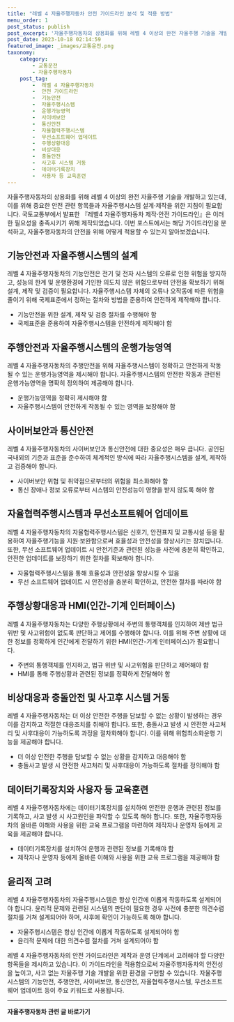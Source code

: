 ```yaml
---
title: "레벨 4 자율주행자동차 안전 가이드라인 분석 및 적용 방법"
menu_order: 1
post_status: publish
post_excerpt: '자율주행자동차의 상용화를 위해 레벨 4 이상의 완전 자율주행 기술을 개발하고 있는데, 이를 위해 중요한 안전 관련 항목들과 자율주행시스템 설계 제작을 위한 지침이 필요합니다. 국토교통부에서 발표한  레벨4 자율주행자동차 제작 안전 가이드라인 은 이러한 필요성을 충족시키기 위해 제작되었습니다. 이번 포스트에서는 해당 가이드라인을 분석하고, 자율주행자동차의 안전을 위해 어떻게 적용할 수 있는지 알아보겠습니다.'
post_date: 2023-10-18 02:14:59
featured_image: _images/교통운전.png
taxonomy:
    category:
        - 교통운전
        - 자율주행자동차
    post_tag:
        -  레벨 4 자율주행자동차
        -  안전 가이드라인
        -  기능안전
        -  자율주행시스템
        -  운행가능영역
        -  사이버보안
        -  통신안전
        -  자율협력주행시스템
        -  무선소프트웨어 업데이트
        -  주행상황대응
        -  비상대응
        -  충돌안전
        -  사고후 시스템 거동
        -  데이터기록장치
        -  사용자 등 교육훈련
---
```



자율주행자동차의 상용화를 위해 레벨 4 이상의 완전 자율주행 기술을 개발하고 있는데, 이를 위해 중요한 안전 관련 항목들과 자율주행시스템 설계·제작을 위한 지침이 필요합니다. 국토교통부에서 발표한 『레벨4 자율주행자동차 제작·안전 가이드라인』은 이러한 필요성을 충족시키기 위해 제작되었습니다. 이번 포스트에서는 해당 가이드라인을 분석하고, 자율주행자동차의 안전을 위해 어떻게 적용할 수 있는지 알아보겠습니다.

## 기능안전과 자율주행시스템의 설계

레벨 4 자율주행자동차의 기능안전은 전기 및 전자 시스템의 오류로 인한 위험을 방지하고, 성능의 한계 및 운행환경에 기인한 의도치 않은 위험으로부터 안전을 확보하기 위해 설계, 제작 및 검증이 필요합니다. 자율주행시스템 자체의 오류나 오작동에 따른 위험을 줄이기 위해 국제표준에서 정하는 절차와 방법을 준용하여 안전하게 제작해야 합니다.

- 기능안전을 위한 설계, 제작 및 검증 절차를 수행해야 함
- 국제표준을 준용하여 자율주행시스템을 안전하게 제작해야 함

## 주행안전과 자율주행시스템의 운행가능영역

레벨 4 자율주행자동차의 주행안전을 위해 자율주행시스템이 정확하고 안전하게 작동될 수 있는 운행가능영역을 제시해야 합니다. 자율주행시스템의 안전한 작동과 관련된 운행가능영역을 명확히 정의하여 제공해야 합니다.

- 운행가능영역을 정확히 제시해야 함
- 자율주행시스템이 안전하게 작동될 수 있는 영역을 보장해야 함

## 사이버보안과 통신안전

레벨 4 자율주행자동차의 사이버보안과 통신안전에 대한 중요성은 매우 큽니다. 공인된 국내외의 기준과 표준을 준수하여 체계적인 방식에 따라 자율주행시스템을 설계, 제작하고 검증해야 합니다.

- 사이버보안 위협 및 취약점으로부터의 위험을 최소화해야 함
- 통신 장애나 정보 오류로부터 시스템의 안전성능이 영향을 받지 않도록 해야 함

## 자율협력주행시스템과 무선소프트웨어 업데이트

레벨 4 자율주행자동차의 자율협력주행시스템은 신호기, 안전표지 및 교통시설 등을 활용하여 자율주행기능을 지원·보완함으로써 효율성과 안전성을 향상시키는 장치입니다. 또한, 무선 소프트웨어 업데이트 시 안전기준과 관련된 성능을 사전에 충분히 확인하고, 안전한 업데이트를 보장하기 위한 절차를 확보해야 합니다.

- 자율협력주행시스템을 통해 효율성과 안전성을 향상시킬 수 있음
- 무선 소프트웨어 업데이트 시 안전성을 충분히 확인하고, 안전한 절차를 따라야 함

## 주행상황대응과 HMI(인간-기계 인터페이스)

레벨 4 자율주행자동차는 다양한 주행상황에서 주변의 통행객체를 인지하여 제반 법규 위반 및 사고위험이 없도록 판단하고 제어를 수행해야 합니다. 이를 위해 주변 상황에 대한 정보를 정확하게 인간에게 전달하기 위한 HMI(인간-기계 인터페이스)가 필요합니다.

- 주변의 통행객체를 인지하고, 법규 위반 및 사고위험을 판단하고 제어해야 함
- HMI를 통해 주행상황과 관련된 정보를 정확하게 전달해야 함

## 비상대응과 충돌안전 및 사고후 시스템 거동

레벨 4 자율주행자동차는 더 이상 안전한 주행을 담보할 수 없는 상황이 발생하는 경우 이를 감지하고 적절한 대응조치를 취해야 합니다. 또한, 충돌사고 발생 시 안전한 사고처리 및 사후대응이 가능하도록 과정을 절차화해야 합니다. 이를 위해 위험최소화운행 기능을 제공해야 합니다.

- 더 이상 안전한 주행을 담보할 수 없는 상황을 감지하고 대응해야 함
- 충돌사고 발생 시 안전한 사고처리 및 사후대응이 가능하도록 절차를 정의해야 함

## 데이터기록장치와 사용자 등 교육훈련

레벨 4 자율주행자동차에는 데이터기록장치를 설치하여 안전한 운행과 관련된 정보를 기록하고, 사고 발생 시 사고원인을 파악할 수 있도록 해야 합니다. 또한, 자율주행자동차의 올바른 이해와 사용을 위한 교육 프로그램을 마련하여 제작자나 운영자 등에게 교육을 제공해야 합니다.

- 데이터기록장치를 설치하여 운행과 관련된 정보를 기록해야 함
- 제작자나 운영자 등에게 올바른 이해와 사용을 위한 교육 프로그램을 제공해야 함

## 윤리적 고려

레벨 4 자율주행자동차의 자율주행시스템은 항상 인간에 이롭게 작동하도록 설계되어야 합니다. 윤리적 문제와 관련된 시스템의 판단이 필요한 경우 사전에 충분한 의견수렴 절차를 거쳐 설계되어야 하며, 사후에 확인이 가능하도록 해야 합니다.

- 자율주행시스템은 항상 인간에 이롭게 작동하도록 설계되어야 함
- 윤리적 문제에 대한 의견수렴 절차를 거쳐 설계되어야 함

레벨 4 자율주행자동차의 안전 가이드라인은 제작과 운영 단계에서 고려해야 할 다양한 항목들을 제시하고 있습니다. 이 가이드라인을 적용함으로써 자율주행자동차의 안전성을 높이고, 사고 없는 자율주행 기술 개발을 위한 환경을 구현할 수 있습니다. 자율주행시스템의 기능안전, 주행안전, 사이버보안, 통신안전, 자율협력주행시스템, 무선소프트웨어 업데이트 등이 주요 키워드로 사용됩니다.


<!-- wp:separator -->
<hr class="wp-block-separator has-alpha-channel-opacity"/>
<!-- /wp:separator -->

<!-- wp:group {"backgroundColor":"base","layout":{"type":"constrained"}} -->
<div class="wp-block-group has-base-background-color has-background"><!-- wp:paragraph {"align":"center","fontSize":"medium"} -->
<p class="has-text-align-center has-large-font-size"><strong>자율주행자동차 관련 글 바로가기</strong></p>
<!-- /wp:paragraph -->


<!-- wp:latest-posts
{"categories":[{"id":2136,"count":19,"description":"","link":"https://uknowlaw.com/category/%ec%9e%90%ec%9c%a8%ec%a3%bc%ed%96%89%ec%9e%90%eb%8f%99%ec%b0%a8/","name":"자율주행자동차","slug":"자율주행자동차","taxonomy":"category","parent":0,"meta":[],"_links":{"self":[{"href":"https://uknowlaw.com/wp-json/wp/v2/categories/2136"}],"collection":[{"href":"https://uknowlaw.com/wp-json/wp/v2/categories"}],"about":[{"href":"https://uknowlaw.com/wp-json/wp/v2/taxonomies/category"}],"wp:post_type":[{"href":"https://uknowlaw.com/wp-json/wp/v2/posts?categories=2136"}],"curies":[{"name":"wp","href":"https://api.w.org/{rel}","templated":true}]}}],"postsToShow":100,"excerptLength":28,"postLayout":"grid","columns":2,"featuredImageAlign":"left","featuredImageSizeSlug":"large","fontSize":16px} /--></div>
<!-- /wp:group -->